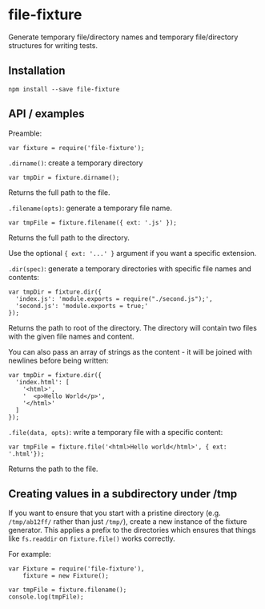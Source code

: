 # file-fixture

Generate temporary file/directory names and temporary file/directory structures for writing tests.

## Installation

    npm install --save file-fixture

## API / examples

Preamble:

    var fixture = require('file-fixture');

`.dirname()`: create a temporary directory

    var tmpDir = fixture.dirname();

Returns the full path to the file.

`.filename(opts)`: generate a temporary file name.

    var tmpFile = fixture.filename({ ext: '.js' });

Returns the full path to the directory.

Use the optional `{ ext: '...' }` argument if you want a specific extension.

`.dir(spec)`: generate a temporary directories with specific file names and contents:

    var tmpDir = fixture.dir({
      'index.js': 'module.exports = require("./second.js");',
      'second.js': 'module.exports = true;'
    });

Returns the path to root of the directory. The directory will contain two files with the given file names and content.

You can also pass an array of strings as the content - it will be joined with newlines before being written:

    var tmpDir = fixture.dir({
      'index.html': [
        '<html>',
        '  <p>Hello World</p>',
        '</html>'
      ]
    });


`.file(data, opts)`: write a temporary file with a specific content:

    var tmpFile = fixture.file('<html>Hello world</html>', { ext: '.html'});

Returns the path to the file.

## Creating values in a subdirectory under /tmp

If you want to ensure that you start with a pristine directory (e.g. `/tmp/ab12ff/` rather than just `/tmp/`), create a new instance of the fixture generator. This applies a prefix to the directories which ensures that things like `fs.readdir` on `fixture.file()` works correctly.

For example:

    var Fixture = require('file-fixture'),
        fixture = new Fixture();

    var tmpFile = fixture.filename();
    console.log(tmpFile);

